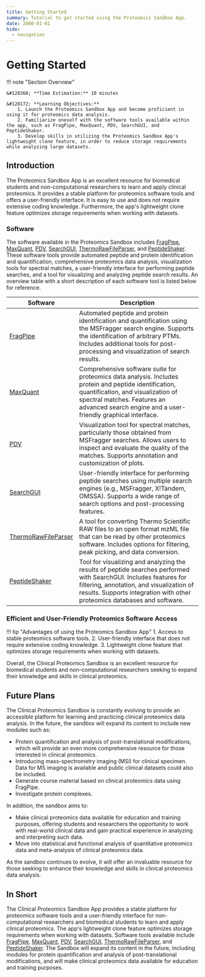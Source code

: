 ```yaml
---
title: Getting Started
summary: Tutorial to get started using the Proteomics Sandbox App.
date: 2000-01-01
hide:
  - navigation
---
```


<!--
# Put above to hide navigation (left), toc (right) or footer (bottom)

hide:
  - navigation 
  - toc
  - footer 

# You should hide the navigation if there are no subsections
# You should hide the Table of Contents if there are no important titles
-->

# Getting Started

!!! note "Section Overview"

    &#128368; **Time Estimation:** 10 minutes

    &#128172; **Learning Objectives:**    
        1. Launch the Proteomics Sandbox App and become proficient in using it for proteomics data analysis.  
        2. Familiarize oneself with the software tools available within the app, such as FragPipe, MaxQuant, PDV, SearchGUI, and PeptideShaker.  
        3. Develop skills in utilizing the Proteomics Sandbox App's lightweight clone feature, in order to reduce storage requirements while analyzing large datasets.  

## Introduction    
The  Proteomics Sandbox App is an excellent resource for biomedical students and non-computational researchers to learn and apply clinical proteomics. It provides a stable platform for proteomics software tools and offers a user-friendly interface. It is easy to use and does not require extensive coding knowledge. Furthermore, the app's lightweight clone feature optimizes storage requirements when working with datasets.

### Software  
The software available in the Proteomics Sandbox includes [FragPipe](https://fragpipe.nesvilab.org/), [MaxQuant](https://www.maxquant.org/), [PDV](https://github.com/wenbostar/PDV), [SearchGUI](https://compomics.github.io/projects/searchgui.html), [ThermoRawFileParser](https://github.com/compomics/ThermoRawFileParser), and [PeptideShaker](https://compomics.github.io/projects/peptide-shaker.html). These software tools provide automated peptide and protein identification and quantification, comprehensive proteomics data analysis, visualization tools for spectral matches, a user-friendly interface for performing peptide searches, and a tool for visualizing and analyzing peptide search results. An overview table with a short description of each software tool is listed below for reference.

| Software      | Description                                                                                                                                                    |
| ------------- | -------------------------------------------------------------------------------------------------------------------------------------------------------------- |
| [FragPipe](https://fragpipe.nesvilab.org/)      | Automated peptide and protein identification and quantification using the MSFragger search engine. Supports the identification of arbitrary PTMs. Includes additional tools for post-processing and visualization of search results. |
| [MaxQuant](https://www.maxquant.org/)      | Comprehensive software suite for proteomics data analysis. Includes protein and peptide identification, quantification, and visualization of spectral matches. Features an advanced search engine and a user-friendly graphical interface. |
| [PDV](https://github.com/wenbostar/PDV)           | Visualization tool for spectral matches, particularly those obtained from MSFragger searches. Allows users to inspect and evaluate the quality of the matches. Supports annotation and customization of plots. |
| [SearchGUI](https://compomics.github.io/projects/searchgui.html)     | User-friendly interface for performing peptide searches using multiple search engines (e.g., MSFragger, X!Tandem, OMSSA). Supports a wide range of search options and post-processing features. |
| [ThermoRawFileParser](https://github.com/compomics/ThermoRawFileParser) | A tool for converting Thermo Scientific RAW files to an open format mzML file that can be read by other proteomics software. Includes options for filtering, peak picking, and data conversion. |
| [PeptideShaker](https://compomics.github.io/projects/peptide-shaker.html) | Tool for visualizing and analyzing the results of peptide searches performed with SearchGUI. Includes features for filtering, annotation, and visualization of results. Supports integration with other proteomics databases and software. |


### Efficient and User-Friendly Proteomics Software Access
!!! tip "Advantages of using the Proteomics Sandbox App"
    1. Access to stable proteomics software tools.
    2. User-friendly interface that does not require extensive coding knowledge.
    3. Lightweight clone feature that optimizes storage requirements when working with datasets.
   

Overall, the Clinical Proteomics Sandbox is an excellent resource for biomedical students and non-computational researchers seeking to expand their knowledge and skills in clinical proteomics.

## Future Plans  
The Clinical Proteomics Sandbox is constantly evolving to provide an accessible platform for learning and practicing clinical proteomics data analysis. In the future, the sandbox will expand its content to include new modules such as:

- Protein quantification and analysis of post-translational modifications, which will provide an even more comprehensive resource for those interested in clinical proteomics.
- Introducing mass-spectrometry imaging (MSi) for clinical specimen. Data for MS imaging is available and public clinical datasets could also be included.
- Generate course material based on clinical proteomics data using FragPipe.
- Investigate protein complexes.

In addition, the sandbox aims to:

- Make clinical proteomics data available for education and training purposes, offering students and researchers the opportunity to work with real-world clinical data and gain practical experience in analyzing and interpreting such data.
- Move into statistical and functional analysis of quantitative proteomics data and meta-analysis of clinical proteomics data.

As the sandbox continues to evolve, it will offer an invaluable resource for those seeking to enhance their knowledge and skills in clinical proteomics data analysis.




## In Short
The Clinical Proteomics Sandbox App provides a stable platform for proteomics software tools and a user-friendly interface for non-computational researchers and biomedical students to learn and apply clinical proteomics. The app's lightweight clone feature optimizes storage requirements when working with datasets. Software tools available include [FragPipe](https://fragpipe.nesvilab.org/), [MaxQuant](https://www.maxquant.org/), [PDV](https://github.com/wenbostar/PDV), [SearchGUI](https://compomics.github.io/projects/searchgui.html), [ThermoRawFileParser](https://github.com/compomics/ThermoRawFileParser), and [PeptideShaker](https://compomics.github.io/projects/peptide-shaker.html). The Sandbox will expand its content in the future, including modules for protein quantification and analysis of post-translational modifications, and will make clinical proteomics data available for education and training purposes.